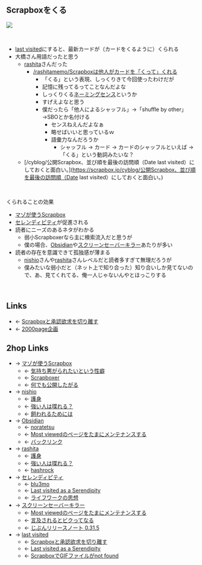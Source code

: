 ## Scrapboxをくる
<a href="https://gyazo.com/2b6afe109e2992b13f9273fcbb815784" target="_blank" rel="noopener noreferrer">![](https://gyazo.com/2b6afe109e2992b13f9273fcbb815784/raw)</a>

<br>

- [last visited](last_visited.md)にすると、最新カードが（カードをくるように）くられる
- 大橋さん用語だったと思う
    - [rashita](rashita.md)さんだった
        - [/rashitamemo/Scrapboxは他人がカードを「くって」くれる](https://scrapbox.io/rashitamemo/Scrapboxは他人がカードを「くって」くれる)
            - 「くる」という表現、しっくりきて今回使ったわけだが
            - 記憶に残ってるってことなんだよな
            - しっくりくる[ネーミングセンス](ネーミングセンス.md)というか
            - すげえよなと思う
            - 僕だったら「他人によるシャッフル」→「shuffle by other」→SBOとか名付ける
                - センスねえんだよなぁ
                - 略せばいいと思っているｗ
                - 語彙力なんだろうか
                    - シャッフル → カード → カードのシャッフルといえば → 「くる」という動詞みたいな？
    - [/cyblog/公開Scrapbox、並び順を最後の訪問順（Date last visited）にしておくと面白い。](https://scrapbox.io/cyblog/公開Scrapbox、並び順を最後の訪問順（Date last visited）にしておくと面白い。)

<br>

くられることの効果

- [マゾが使うScrapbox](マゾが使うScrapbox.md)
- [セレンディピティ](セレンディピティ.md)が促進される
- 読者にニーズのあるネタがわかる
    - 弱小Scrapboxerなら主に検索流入だと思うが
    - 僕の場合、[Obsidian](Obsidian.md)や[スクリーンセーバーキラー](スクリーンセーバーキラー.md)あたりが多い
- 読者の存在を意識できて孤独感が薄まる
    - [nishio](nishio.md)さんや[rashita](rashita.md)さんレベルだと読者多すぎて無理だろうが
    - 僕みたいな弱小だと（ネット上で知り合った）知り合いしか見てないので、あ、見てくれてる、俺一人じゃないんやとほっこりする

<br>

## Links
- ← [Scrapboxと承認欲求を切り離す](Scrapboxと承認欲求を切り離す.md)
- ← [2000page企画](2000page企画.md)

## 2hop Links
- → [マゾが使うScrapbox](マゾが使うScrapbox.md)
    - ← [気持ち悪がられたいという性癖](気持ち悪がられたいという性癖.md)
    - ← [Scrapboxer](Scrapboxer.md)
    - ← [何でも公開したがる](何でも公開したがる.md)
- → [nishio](nishio.md)
    - ← [護身](護身.md)
    - ← [強い人は喋れる？](強い人は喋れる_.md)
    - ← [飼われるためには](飼われるためには.md)
- → [Obsidian](Obsidian.md)
    - ← [noratetsu](noratetsu.md)
    - ← [Most viewedのページをたまにメンテナンスする](Most_viewedのページをたまにメンテナンスする.md)
    - ← [バックリンク](バックリンク.md)
- → [rashita](rashita.md)
    - ← [護身](護身.md)
    - ← [強い人は喋れる？](強い人は喋れる_.md)
    - ← [hashrock](hashrock.md)
- → [セレンディピティ](セレンディピティ.md)
    - ← [blu3mo](blu3mo.md)
    - ← [Last visited as a Serendipity](Last_visited_as_a_Serendipity.md)
    - ← [ライフワークの思想](ライフワークの思想.md)
- → [スクリーンセーバーキラー](スクリーンセーバーキラー.md)
    - ← [Most viewedのページをたまにメンテナンスする](Most_viewedのページをたまにメンテナンスする.md)
    - ← [言及されるとビクってなる](言及されるとビクってなる.md)
    - ← [じぶんリリースノート 0.31.5](じぶんリリースノート_0.31.5.md)
- → [last visited](last_visited.md)
    - ← [Scrapboxと承認欲求を切り離す](Scrapboxと承認欲求を切り離す.md)
    - ← [Last visited as a Serendipity](Last_visited_as_a_Serendipity.md)
    - ← [ScrapboxでGIFファイルがnot found](ScrapboxでGIFファイルがnot_found.md)
